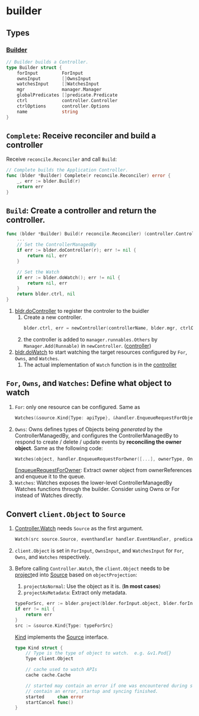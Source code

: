# builder

## Types

### [Builder](https://github.com/kubernetes-sigs/controller-runtime/blob/v0.13.0/pkg/builder/controller.go#L54)

```go
// Builder builds a Controller.
type Builder struct {
	forInput         ForInput
	ownsInput        []OwnsInput
	watchesInput     []WatchesInput
	mgr              manager.Manager
	globalPredicates []predicate.Predicate
	ctrl             controller.Controller
	ctrlOptions      controller.Options
	name             string
}
```

## `Complete`: Receive reconciler and build a controller

Receive `reconcile.Reconciler` and call `Build`:

```go
// Complete builds the Application Controller.
func (blder *Builder) Complete(r reconcile.Reconciler) error {
	_, err := blder.Build(r)
	return err
}
```

## `Build`: Create a controller and return the controller.

```go
func (blder *Builder) Build(r reconcile.Reconciler) (controller.Controller, error) {
    ...
	// Set the ControllerManagedBy
	if err := blder.doController(r); err != nil {
		return nil, err
	}

	// Set the Watch
	if err := blder.doWatch(); err != nil {
		return nil, err
	}
    return blder.ctrl, nil
}
```

1. [bldr.doController](https://github.com/kubernetes-sigs/controller-runtime/blob/v0.13.0/pkg/builder/controller.go#L191) to register the controler to the buidler
    1. Create a new controller.
        ```go
        blder.ctrl, err = newController(controllerName, blder.mgr, ctrlOptions)
        ```
    1. the controller is added to `manager.runnables.Others` by `Manager.Add(Runnable)` in `newController`. ([controller](../controller/README.md#how-controller-is-used))
1. [bldr.doWatch](https://github.com/kubernetes-sigs/controller-runtime/blob/v0.13.0/pkg/builder/controller.go#L196) to start watching the target resources configured by `For`, `Owns`, and `Watches`.
    1. The actual implementation of `Watch` function is in the [controller](../controller)

## `For`, `Owns`, and `Watches`: Define what object to watch

1. `For`: only one resource can be configured. Same as 
    ```go
    Watches(&source.Kind{Type: apiType}, &handler.EnqueueRequestForObject{})
    ```
3. `Owns`: Owns defines types of Objects being *generated* by the ControllerManagedBy, and configures the ControllerManagedBy to respond to create / delete / update events by **reconciling the owner object**. Same as the following code:
    ```go
    Watches(object, handler.EnqueueRequestForOwner([...], ownerType, OnlyControllerOwner()))
    ```
    [EnqueueRequestForOwner](https://github.com/coderanger/controller-runtime/blob/1da1a4b89b30a7019d694b9485b594862867fe10/pkg/handler/enqueue_owner.go#L46): Extract owner object from ownerReferences and enqueue it to the queue.
3. `Watches`: Watches exposes the lower-level ControllerManagedBy Watches functions through the builder. Consider using Owns or For instead of Watches directly.

## Convert `client.Object` to `Source`

1. [Controller.Watch](https://github.com/kubernetes-sigs/controller-runtime/blob/v0.13.0/pkg/controller/controller.go#L76) needs `Source` as the first argument.
    ```go
    Watch(src source.Source, eventhandler handler.EventHandler, predicates ...predicate.Predicate) error
    ```
1. `client.Object` is set in `ForInput`, `OwnsInput`, and `WatchesInput` for `For`, `Owns`, and `Watches` respectively.
1. Before calling `Controller.Watch`, the `client.Object` needs to be [project](https://github.com/kubernetes-sigs/controller-runtime/blob/v0.13.0/pkg/builder/controller.go#L203-L218)ed into [Source](https://github.com/kubernetes-sigs/controller-runtime/blob/v0.13.0/pkg/source/source.go#L57-L61) based on `objectProjection`:
    1. `projectAsNormal`: Use the object as it is. (**In most cases**)
    1. `projectAsMetadata`: Extract only metadata.

    ```go
	typeForSrc, err := blder.project(blder.forInput.object, blder.forInput.objectProjection)
	if err != nil {
		return err
	}
	src := &source.Kind{Type: typeForSrc}
    ```

    [Kind](https://github.com/kubernetes-sigs/controller-runtime/blob/v0.13.0/pkg/source/source.go#L91-L102) implements the [Source](https://github.com/kubernetes-sigs/controller-runtime/blob/v0.13.0/pkg/source/source.go#L57-L61) interface.

    ```go
    type Kind struct {
        // Type is the type of object to watch.  e.g. &v1.Pod{}
        Type client.Object

        // cache used to watch APIs
        cache cache.Cache

        // started may contain an error if one was encountered during startup. If its closed and does not
        // contain an error, startup and syncing finished.
        started     chan error
        startCancel func()
    }
    ```
